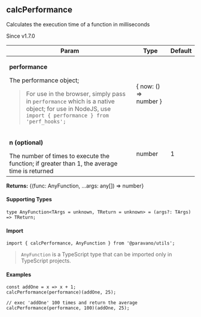 <h2>calcPerformance</h2>
<p>Calculates the execution time of a function in milliseconds</p>
<p>Since v1.7.0</p>
<table>
      <thead>
      <tr>
        <th>Param</th>
        <th>Type</th><th>Default</th></tr>
      </thead>
      <tbody><tr><td><p><b>performance</b></p>The performance object; <blockquote>For use in the browser, simply pass in <code>performance</code> which is a native object; for use in NodeJS, use <code>import { performance } from 'perf_hooks';</code></blockquote></td><td>{ now: () =&gt; number }</td><td></td></tr><tr><td><p><b>n <span>(optional)</span></b></p>The number of times to execute the function; if greater than 1, the average time is returned</td><td>number</td><td>1</td></tr></tbody>
    </table><p><b>Returns:</b> {(func: AnyFunction, ...args: any[]) =&gt; number}</p><h4>Supporting Types</h4>

```
type AnyFunction<TArgs = unknown, TReturn = unknown> = (args?: TArgs) => TReturn;
```
<h4>Import</h4>

```
import { calcPerformance, AnyFunction } from '@paravano/utils';
```

  <blockquote><p><code>AnyFunction</code> is a TypeScript type that can be imported only in TypeScript projects.</p></blockquote><h4>Examples</h4>




```    
const addOne = x => x + 1;
calcPerformance(performance)(addOne, 25);

// exec 'addOne' 100 times and return the average
calcPerformance(performance, 100)(addOne, 25);
```

    